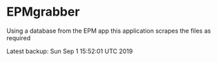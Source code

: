 # EPMgrabber
Using a database from the EPM app this application scrapes the files as required


Latest backup: Sun Sep 1 15:52:01 UTC 2019
